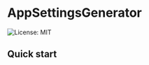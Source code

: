 # AppSettingsGenerator
![License: MIT](https://img.shields.io/badge/License-MIT-blue.svg)

## Quick start

